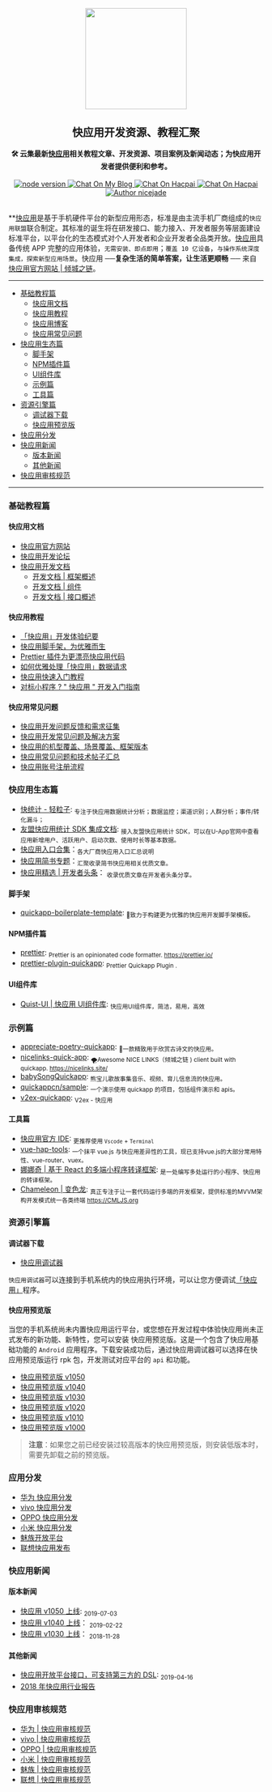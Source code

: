 <p align="center"><a href="https://nicelinks.site/post/5b5fb5bc615bf842b609105f" target="_blank"><img width="200"src="https://github.com/nicejade/awesome-quickapp/blob/master/resources/images/quickapp.png"></a></p>

<h2 align="center">快应用开发资源、教程汇聚</h2>

<div align="center">
  <strong>🛠 云集最新<a href="https://nicelinks.site/post/5b5fb5bc615bf842b609105f">快应用</a>相关教程文章、开发资源、项目案例及新闻动态；为快应用开发者提供便利和参考。
  </strong>
</div>
<br>

<div align="center">
  <a href="https://nodejs.org/en/">
    <img src="https://img.shields.io/badge/node-%3E%3D%208.0.0-green.svg" alt="node version">
  </a>
  <a href="https://nice.lovejade.cn/zh/article/awesome-quickapp.html">
   <img src="https://img.shields.io/badge/chat-on%20blog-brightgreen.svg" alt="Chat On My Blog">
  </a>
  <a href="https://www.v2ex.com/t/522962">
   <img src="https://img.shields.io/badge/chat-on%20v2ex-brightgreen.svg" alt="Chat On Hacpai">
  </a>
  <a href="https://hacpai.com/article/1546355514338">
   <img src="https://img.shields.io/badge/chat-on%20hacpai-brightgreen.svg" alt="Chat On Hacpai">
  </a>
  <a href="https://aboutme.lovejade.cn/?utm_source=github-awesome-quickapp">
    <img src="https://img.shields.io/badge/Author-nicejade-%23a696c8.svg" alt="Author nicejade">
  </a>
</div>

<br>

**[快应用](https://nicelinks.site/post/5b5fb5bc615bf842b609105f)是基于手机硬件平台的新型应用形态，标准是由主流手机厂商组成的`快应用联盟`联合制定。其标准的诞生将在研发接口、能力接入、开发者服务等层面建设标准平台，以平台化的生态模式对个人开发者和企业开发者全品类开放。[快应用](https://nicelinks.site/post/5b5fb5bc615bf842b609105f)具备传统 APP 完整的应用体验，`无需安装、即点即用`；`覆盖 10 亿设备`，`与操作系统深度集成，探索新型应用场景`。快应用 ──**复杂生活的简单答案，让生活更顺畅** ── 来自 [快应用官方网站 | 倾城之链](https://nicelinks.site/post/5b5fb5bc615bf842b609105f)。

---

- [基础教程篇](#基础教程篇)
  - [快应用文档](#快应用文档)
  - [快应用教程](#快应用教程)
  - [快应用博客](https://quickapp.lovejade.cn/tag/quickapp/?utm_source=github.com)
  - [快应用常见问题](#快应用常见问题)
- [快应用生态篇](#快应用生态篇)
  - [脚手架](#脚手架)
  - [NPM插件篇](#NPM插件篇)
  - [UI组件库](#UI组件库)
  - [示例篇](#示例篇)
  - [工具篇](#工具篇)
- [资源引擎篇](#资源引擎篇)
  - [调试器下载](#调试器下载)
  - [快应用预览版](#快应用预览版)
- [快应用分发](#应用分发)
- [快应用新闻](#快应用新闻)
  - [版本新闻](#版本新闻)
  - [其他新闻](#其他新闻)
- [快应用审核规范](#快应用审核规范)

---

### 基础教程篇

#### 快应用文档
* [快应用官方网站](https://www.quickapp.cn/)
* [快应用开发论坛](https://bbs.quickapp.cn/)
* [快应用开发文档](https://doc.quickapp.cn/)
  * [开发文档 | 框架概述](https://doc.quickapp.cn/framework/)
  * [开发文档 | 组件](https://doc.quickapp.cn/widgets/common-events.html)
  * [开发文档 | 接口概述](https://doc.quickapp.cn/features/)

#### 快应用教程

* [「快应用」开发体验纪要](https://nice.lovejade.cn/zh/article/develop-quick-app-experience-notes.html)
* [快应用脚手架，为优雅而生](https://nice.lovejade.cn/zh/article/quickapp-boilerplate-template.html)
* [Prettier 插件为更漂亮快应用代码](https://quickapp.lovejade.cn/prettier-quickapp-plugin/)
* [如何优雅处理「快应用」数据请求](https://quickapp.lovejade.cn/how-to-elegantly-handle-quickapp-request/)
* [快应用快速入门教程](https://juejin.im/post/5ab27d8e518825557e78485e)
* [对标小程序 ? " 快应用 " 开发入门指南](https://juejin.im/post/5ab26a1e6fb9a028b547c675)

#### 快应用常见问题

* [快应用开发问题反馈和需求征集](https://github.com/quickappcn/issues)
* [快应用开发常见问题及解决方案](https://quickapp.lovejade.cn/quickapp-common-problems-and-solutions/)
* [快应用的机型覆盖、场景覆盖、框架版本](https://quickapp.lovejade.cn/quickapp-phone_model-device-scene-coverage/?utm_source=github)
* [快应用常见问题和技术帖子汇总](https://bbs.quickapp.cn/forum.php?mod=viewthread&tid=838)
* [快应用账号注册流程](https://www.quickapp.cn/docCenter/post/71)

### 快应用生态篇

* [快统计 - 轻粒子](http://www.qinglizi.cn/): <sub>专注于快应用数据统计分析；数据监控；渠道识别；人群分析；事件/转化漏斗；</sub>
* [友盟快应用统计 SDK 集成文档](https://developer.umeng.com/docs/84810/detail/84811): <sub>接入友盟快应用统计 SDK，可以在U-App官网中查看应用新增用户、活跃用户、启动次数、使用时长等基本数据。</sub>
* [快应用入口合集](https://bbs.quickapp.cn/forum.php?mod=viewthread&tid=552&fromuid=139)：<sub>各大厂商快应用入口汇总说明</sub>
* [快应用简书专题](https://www.jianshu.com/c/967284997de2)：<sub>汇聚收录简书快应用相关优质文章。</sub>
* [快应用精选 | 开发者头条](https://toutiao.io/subjects/374789)： <sub>收录优质文章在开发者头条分享。</sub>

#### 脚手架

* [quickapp-boilerplate-template](https://github.com/nicejade/quickapp-boilerplate-template): <sub>🔨致力于构建更为优雅的快应用开发脚手架模板。</sub>

#### NPM插件篇

* [prettier](https://github.com/prettier/prettier): <sub>Prettier is an opinionated code formatter. https://prettier.io/</sub>
* [prettier-plugin-quickapp](https://github.com/nicejade/prettier-plugin-quickapp): <sub>Prettier Quickapp Plugin .</sub>

#### UI组件库

* [Quist-UI | 快应用 UI组件库](https://github.com/JDsecretFE/quist-ui): <sub>快应用UI组件库，简洁，易用，高效</sub>

### 示例篇

* [appreciate-poetry-quickapp](https://github.com/TheHumanComedy/appreciate-poetry-quickapp): <sub>🌊一款精致用于欣赏古诗文的快应用。</sub>
* [nicelinks-quick-app](https://github.com/nicejade/nicelinks-quick-app): <sub>🌪Awesome NICE LINKS（倾城之链 ) client built with quickapp. https://nicelinks.site/ </sub>
* [babySongQuickapp](https://github.com/lishuaixingNewBee/babySongQuickapp): <sub>熊宝儿歌故事集音乐、视频、育儿信息流的快应用。</sub>
* [quickappcn/sample](https://github.com/quickappcn/sample): <sub>一个演示使用 quickapp 的项目，包括组件演示和 apis。 </sub>
* [v2ex-quickapp](https://github.com/wotermelon/v2ex-quickapp): <sub>V2ex - 快应用</sub>

#### 工具篇

* [快应用官方 IDE](https://www.quickapp.cn/docCenter/IDEPublicity): <sub>更推荐使用 `Vscode` + `Terminal`</sub>
* [vue-hap-tools](https://github.com/Youjingyu/vue-hap-tools): <sub>一个抹平 vue.js 与快应用差异性的工具，现已支持vue.js的大部分常用特性、vue-router、vuex。</sub>
* [娜娜奇 | 基于 React 的多端小程序转译框架](https://rubylouvre.github.io/nanachi/documents/install.html): <sub>是一处编写多处运行的小程序、快应用的转译框架。</sub>
* [Chameleon | 变色龙](https://github.com/didi/chameleon): <sub>真正专注于让一套代码运行多端的开发框架，提供标准的MVVM架构开发模式统一各类终端 https://CMLJS.org</sub>

### 资源引擎篇

#### 调试器下载

- [快应用调试器](https://github.com/nicejade/awesome-quickapp/blob/master/resources/quickapp_debugger.apk?raw=true)

`快应用调试器`可以连接到手机系统内的快应用执行环境，可以让您方便调试[「快应用」](https://nicelinks.site/post/5b5fb5bc615bf842b609105f)程序。

#### 快应用预览版

当您的手机系统尚未内置快应用运行平台，或您想在开发过程中体验快应用尚未正式发布的新功能、新特性，您可以安装 快应用预览版。这是一个包含了快应用基础功能的 `Android` 应用程序。下载安装成功后，通过快应用调试器可以选择在快应用预览版运行 rpk 包，开发测试对应平台的 `api` 和功能。


- [快应用预览版 v1050](https://github.com/nicejade/awesome-quickapp/blob/master/resources/quickapp_platform_preview_release_v1050.apk?raw=true)
- [快应用预览版 v1040](https://github.com/nicejade/awesome-quickapp/blob/master/resources/quickapp_platform_preview_release_v1040.apk?raw=true)
- [快应用预览版 v1030](https://github.com/nicejade/awesome-quickapp/blob/master/resources/quickapp_platform_preview_release_v1030.apk?raw=true)
- [快应用预览版 v1020](https://github.com/nicejade/awesome-quickapp/blob/master/resources/quickapp_platform_preview_release_v1020.apk?raw=true)
- [快应用预览版 v1010](https://github.com/nicejade/awesome-quickapp/blob/master/resources/quickapp_platform_preview_release_v1010.apk?raw=true)
- [快应用预览版 v1000](https://github.com/nicejade/awesome-quickapp/blob/master/resources/quickapp_platform_preview_release_v1000.apk?raw=true)

>**注意**：如果您之前已经安装过较高版本的快应用预览版，则安装低版本时，需要先卸载之前的预览版。

### 应用分发

* [华为 快应用分发](https://developer.huawei.com/consumer/cn/service/hms/fastapp.html)
* [vivo 快应用分发](https://dev.vivo.com.cn/distribute/quickApp)
* [OPPO 快应用分发](https://open.oppomobile.com/service/distribute#id=4)
* [小米 快应用分发](https://dev.mi.com/console/app/newapp.html)
* [魅族开放平台](https://open.flyme.cn/)
* [联想快应用发布](http://open.lenovo.com/developer/adp/helpData/database_detail.jsp?url=http://open.lenovo.com/sdk/?p=796)

### 快应用新闻

#### 版本新闻

* [快应用 v1050 上线](https://doc.quickapp.cn/changelog/1050.html): <sub>2019-07-03</sub>
* [快应用 v1040 上线](https://doc.quickapp.cn/changelog/1040.html)： <sub>2019-02-22</sub>
* [快应用 v1030 上线](https://doc.quickapp.cn/changelog/1030.html)： <sub>2018-11-28</sub>

#### 其他新闻

* [快应用开放平台接口，可支持第三方的 DSL](https://mp.weixin.qq.com/s/1IHGbVtcDPYPP41yNOHyPA): <sub>2019-04-16</sub>
* [2018 年快应用行业报告](http://pic-test.kss.ksyun.com/quickapp_statistics/pdf/2018年快应用行业报告-preview.pdf)

### 快应用审核规范

* [华为 | 快应用审核规范](https://developer.huawei.com/consumer/cn/service/hms/catalog/fastapp.html?page=fastapp_fastapp_toapprove_rule)
* [vivo | 快应用审核规范](https://dev.vivo.com.cn/documentCenter/doc/120)
* [OPPO | 快应用审核规范](https://open.oppomobile.com/service/distribute#id=4)
* [小米 | 快应用审核规范](https://bbs.quickapp.cn/forum.php?mod=viewthread&tid=428)
* [魅族 | 快应用审核规范](https://miniapp.meizu.com/resources/document/complaint.html)
* [联想 | 快应用审核规范](http://open.lenovo.com/sdk/%E5%BF%AB%E5%BA%94%E7%94%A8%E5%8F%91%E5%B8%83-2/)